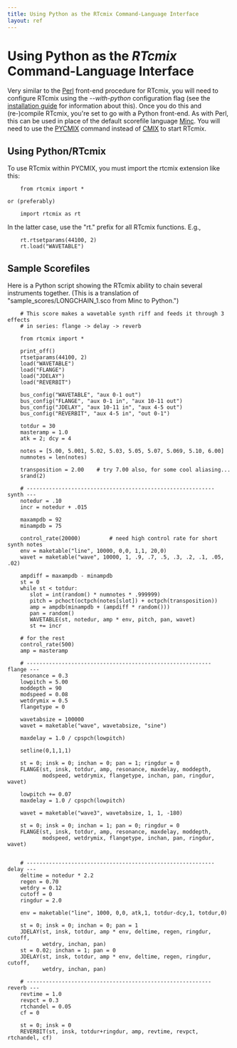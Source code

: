 ```yaml
---
title: Using Python as the RTcmix Command-Language Interface
layout: ref
---
```


# Using Python as the *RTcmix* Command-Language Interface

Very similar to the [Perl](perl.html) front-end procedure for RTcmix,
you will need to configure RTcmix using the *--with-python*
configuration flag (see the [installation guide](../rtcmix/index.html)
for information about this). Once you do this and (re-)compile RTcmix,
you're set to go with a Python front-end. As with Perl, this can be used
in place of the default scorefile language
[Minc](../reference/scorefile/Minc.html). You will need to use the
[PYCMIX](../reference/interface/PYCMIX.html) command instead of
[CMIX](../reference/interface/CMIX.html) to start RTcmix.

## Using Python/RTcmix

To use RTcmix within PYCMIX, you must import the rtcmix extension like this:

```
    from rtcmix import *
```

    or (preferably)

```
    import rtcmix as rt
```

In the latter case, use the "rt." prefix for all RTcmix functions. E.g., 

```
    rt.rtsetparams(44100, 2)
    rt.load("WAVETABLE")
```


## Sample Scorefiles

Here is a Python script showing the RTcmix ability to chain several
instruments together. (This is a translation of
"sample_scores/LONGCHAIN_1.sco from Minc to Python.")

```
    # This score makes a wavetable synth riff and feeds it through 3 effects
    # in series: flange -> delay -> reverb
    
    from rtcmix import *
    
    print_off()
    rtsetparams(44100, 2)
    load("WAVETABLE")
    load("FLANGE")
    load("JDELAY")
    load("REVERBIT")
    
    bus_config("WAVETABLE", "aux 0-1 out")
    bus_config("FLANGE", "aux 0-1 in", "aux 10-11 out")
    bus_config("JDELAY", "aux 10-11 in", "aux 4-5 out")
    bus_config("REVERBIT", "aux 4-5 in", "out 0-1")
    
    totdur = 30
    masteramp = 1.0
    atk = 2; dcy = 4
    
    notes = [5.00, 5.001, 5.02, 5.03, 5.05, 5.07, 5.069, 5.10, 6.00]
    numnotes = len(notes)
    
    transposition = 2.00    # try 7.00 also, for some cool aliasing...
    srand(2)
    
    # ----------------------------------------------------------- synth ---
    notedur = .10
    incr = notedur + .015
    
    maxampdb = 92
    minampdb = 75
    
    control_rate(20000)         # need high control rate for short synth notes
    env = maketable("line", 10000, 0,0, 1,1, 20,0)
    wavet = maketable("wave", 10000, 1, .9, .7, .5, .3, .2, .1, .05, .02)
    
    ampdiff = maxampdb - minampdb
    st = 0
    while st < totdur:
       slot = int(random() * numnotes * .999999)
       pitch = pchoct(octpch(notes[slot]) + octpch(transposition))
       amp = ampdb(minampdb + (ampdiff * random()))
       pan = random()
       WAVETABLE(st, notedur, amp * env, pitch, pan, wavet)
       st += incr
    
    # for the rest
    control_rate(500)
    amp = masteramp
    
    # ---------------------------------------------------------- flange ---
    resonance = 0.3
    lowpitch = 5.00
    moddepth = 90
    modspeed = 0.08
    wetdrymix = 0.5
    flangetype = 0
    
    wavetabsize = 100000
    wavet = maketable("wave", wavetabsize, "sine")
    
    maxdelay = 1.0 / cpspch(lowpitch)
    
    setline(0,1,1,1)
    
    st = 0; insk = 0; inchan = 0; pan = 1; ringdur = 0
    FLANGE(st, insk, totdur, amp, resonance, maxdelay, moddepth,
           modspeed, wetdrymix, flangetype, inchan, pan, ringdur, wavet)
    
    lowpitch += 0.07
    maxdelay = 1.0 / cpspch(lowpitch)
    
    wavet = maketable("wave3", wavetabsize, 1, 1, -180)
    
    st = 0; insk = 0; inchan = 1; pan = 0; ringdur = 0
    FLANGE(st, insk, totdur, amp, resonance, maxdelay, moddepth,
           modspeed, wetdrymix, flangetype, inchan, pan, ringdur, wavet)
    
    
    # ----------------------------------------------------------- delay ---
    deltime = notedur * 2.2
    regen = 0.70
    wetdry = 0.12
    cutoff = 0
    ringdur = 2.0
    
    env = maketable("line", 1000, 0,0, atk,1, totdur-dcy,1, totdur,0)
    
    st = 0; insk = 0; inchan = 0; pan = 1
    JDELAY(st, insk, totdur, amp * env, deltime, regen, ringdur, cutoff,
           wetdry, inchan, pan)
    st = 0.02; inchan = 1; pan = 0
    JDELAY(st, insk, totdur, amp * env, deltime, regen, ringdur, cutoff,
           wetdry, inchan, pan)
    
    # ---------------------------------------------------------- reverb ---
    revtime = 1.0
    revpct = 0.3
    rtchandel = 0.05
    cf = 0
    
    st = 0; insk = 0
    REVERBIT(st, insk, totdur+ringdur, amp, revtime, revpct, rtchandel, cf)
``` 

